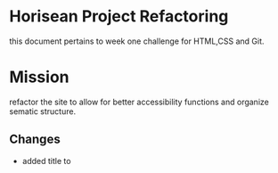 
# Horisean Project Refactoring

this document pertains to week one challenge for HTML,CSS and Git.

# Mission

refactor the site to allow for better accessibility functions and organize sematic structure.


## Changes

* added title to <title> element 
```html
<title>Horisean Solutions</title>
```

* added <nav> to html structure 
 ```html
<nav 
class="header">
        <h1>Hori<span class="seo">seo</span>n</h1>
        <div>
            <ul>
                <li>
                    <a href="#search-engine-optimization">Search Engine Optimization</a>
                </li>
                <li>
                    <a href="#online-reputation-management">Online Reputation Management</a>
                </li>
                <li>
                    <a href="#social-media-marketing">Social Media Marketing</a>
                </li>
            </ul>
        </div>
</nav>
```
* added id categorization to "search engine optimization" to allow navigation to work 
```html
  <div id="search-engine-optimization" class="search-engine-optimization">
            <img src="./assets/images/search-engine-optimization.jpg" alt="picture of SEO notepad" class="float-left" />
            <h2>Search Engine Optimization</h2>
            <p>
                The dominance of mobile internet use means that users are searching for the right business as they travel, shop, or sit on their couch at home. Search Engine Optimization (SEO) allows you to increase your visibility and find the right customers for your business.
            </p>
```

* added "alt" feature to site in order to better accessibility when pictures do not load
```html
 <div class="hero"></div>
    <div class="content">
        <div id="search-engine-optimization" class="search-engine-optimization">
            <img src="./assets/images/search-engine-optimization.jpg" alt="picture of SEO notepad" class="float-left" />
            <h2>Search Engine Optimization</h2>
            <p>
                The dominance of mobile internet use means that users are searching for the right business as they travel, shop, or sit on their couch at home. Search Engine Optimization (SEO) allows you to increase your visibility and find the right customers for your business.
            </p>
        </div>
        <div id="online-reputation-management" class="online-reputation-management">
            <img src="./assets/images/online-reputation-management.jpg" alt="picture of bar graph on computer screen" class="float-right" />
            <h2>Online Reputation Management</h2>
            <p>
                The web is full of opinions, and some of these can be negative. Social media allows anyone with an internet connection to say whatever they want about your business. Online Reputation Management gives you the control over what potential customers see when they search for your business.
            </p>
        </div>
        <div id="social-media-marketing" class="social-media-marketing">
            <img src="./assets/images/social-media-marketing.jpg" alt="picture of social media brainstoring" class="float-left" />
            <h2>Social Media Marketing</h2>
            <p>
                Social media continues to have a sizable influence on buying habits. Social media marketing helps you determine which platforms are suited to your brand, using analytics to find the right markets and increase your lead generation.
            </p>
        </div>
    </div>
</div>
```

* separated code and created aside and footer html structures 
```html
 <aside>
 class="benefits">
        <div class="benefit-lead">
            <h3>Lead Generation</h3>
            <img src="./assets/images/lead-generation.png" alt="picture of digital funnel" />
            <p>
                Inbound strategies for lead generation require less work for your business, bringing customers directly to your website.
            </p>
        </div>
        <div class="benefit-brand">
            <h3>Brand Awareness</h3>
            <img src="./assets/images/brand-awareness.png" alt="picture of lightbulb"/>
            <p>
                Users find your business through paid and organic searches, increasing the search ranking and visibility for your business.
            </p>
        </div>
        <div class="benefit-cost">
            <h3>Cost Management</h3>
            <img src="./assets/images/cost-management.png" alt="picture of coins"/>
            <p>
                As the search ranking for your business increases, your advertising costs decrease, and you no longer need to advertise your page.
            </p>
        </div>
</aside>
<footer 
 class="footer">
    <h2>Made with ❤️️ by Horiseon</h2>
    <p>
        &copy; 2024 Horiseon Social Solution Services, Inc.
    </p>
 </footer>
```

* in the style sheet i consolidated the benefits styling by separating them by a comma and condensing into one rule.
```css
}
.benefit-lead ,.benefit-brand,.benefit-cost{
    margin-bottom: 32px;
    color: #ffffff;
}
```

* i also changed color of the seo to make the brand objective more recognizeable 
```css

.header h1 .seo {
    color: orange;
}
```